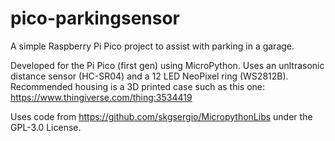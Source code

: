# pico-parkingsensor
A simple Raspberry Pi Pico project to assist with parking in a garage.

Developed for the Pi Pico (first gen) using MicroPython. Uses an unltrasonic distance sensor (HC-SR04) and a 12 LED NeoPixel ring (WS2812B).
Recommended housing is a 3D printed case such as this one: https://www.thingiverse.com/thing:3534419

Uses code from https://github.com/skgsergio/MicropythonLibs under the GPL-3.0 License.
